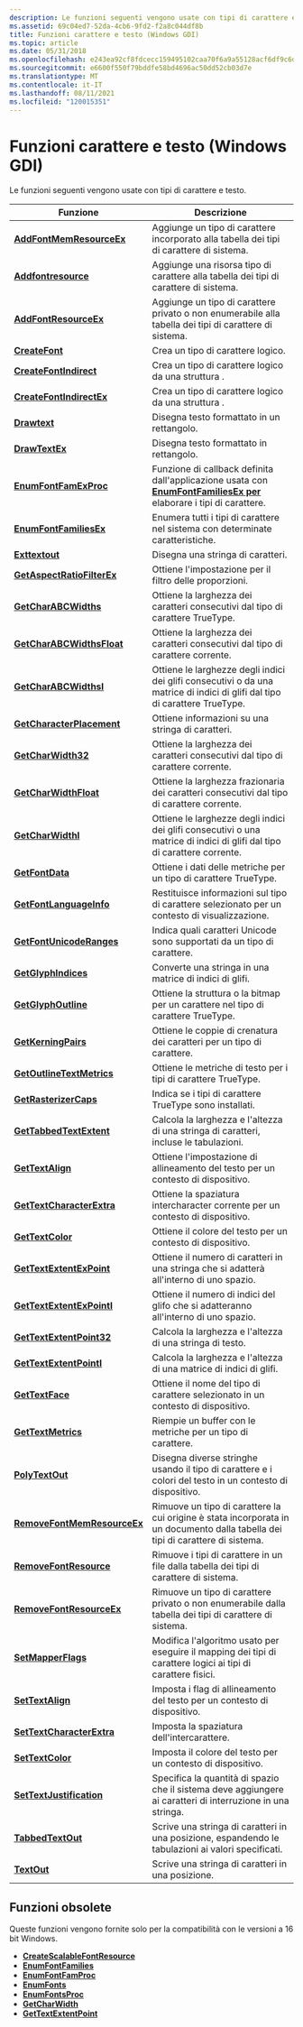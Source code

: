 ```yaml
---
description: Le funzioni seguenti vengono usate con tipi di carattere e testo.
ms.assetid: 69c04ed7-52da-4cb6-9fd2-f2a8c044df8b
title: Funzioni carattere e testo (Windows GDI)
ms.topic: article
ms.date: 05/31/2018
ms.openlocfilehash: e243ea92cf8fdcecc159495102caa70f6a9a55128acf6df9c6d83e1c2b84737a
ms.sourcegitcommit: e6600f550f79bddfe58bd4696ac50dd52cb03d7e
ms.translationtype: MT
ms.contentlocale: it-IT
ms.lasthandoff: 08/11/2021
ms.locfileid: "120015351"
---
```

# <a name="font-and-text-functions-windows-gdi"></a>Funzioni carattere e testo (Windows GDI)

Le funzioni seguenti vengono usate con tipi di carattere e testo.



| Funzione                                                   | Descrizione                                                                                                          |
|------------------------------------------------------------|----------------------------------------------------------------------------------------------------------------------|
| [**AddFontMemResourceEx**](/windows/desktop/api/Wingdi/nf-wingdi-addfontmemresourceex)       | Aggiunge un tipo di carattere incorporato alla tabella dei tipi di carattere di sistema.                                                                      |
| [**Addfontresource**](/windows/desktop/api/Wingdi/nf-wingdi-addfontresourcea)                 | Aggiunge una risorsa tipo di carattere alla tabella dei tipi di carattere di sistema.                                                                       |
| [**AddFontResourceEx**](/windows/desktop/api/Wingdi/nf-wingdi-addfontresourceexa)             | Aggiunge un tipo di carattere privato o non enumerabile alla tabella dei tipi di carattere di sistema.                                                      |
| [**CreateFont**](/windows/desktop/api/Wingdi/nf-wingdi-createfonta)                           | Crea un tipo di carattere logico.                                                                                              |
| [**CreateFontIndirect**](/windows/desktop/api/Wingdi/nf-wingdi-createfontindirecta)           | Crea un tipo di carattere logico da una struttura .                                                                             |
| [**CreateFontIndirectEx**](/windows/desktop/api/Wingdi/nf-wingdi-createfontindirectexa)       | Crea un tipo di carattere logico da una struttura .                                                                             |
| [**Drawtext**](/windows/desktop/api/Winuser/nf-winuser-drawtext)                               | Disegna testo formattato in un rettangolo.                                                                                 |
| [**DrawTextEx**](/windows/desktop/api/Winuser/nf-winuser-drawtextexa)                           | Disegna testo formattato in rettangolo.                                                                                   |
| [**EnumFontFamExProc**](/previous-versions//dd162618(v=vs.85))             | Funzione di callback definita dall'applicazione usata con [**EnumFontFamiliesEx per**](/windows/desktop/api/Wingdi/nf-wingdi-enumfontfamiliesexa) elaborare i tipi di carattere. |
| [**EnumFontFamiliesEx**](/windows/desktop/api/Wingdi/nf-wingdi-enumfontfamiliesexa)           | Enumera tutti i tipi di carattere nel sistema con determinate caratteristiche.                                                     |
| [**Exttextout**](/windows/desktop/api/Wingdi/nf-wingdi-exttextouta)                           | Disegna una stringa di caratteri.                                                                                            |
| [**GetAspectRatioFilterEx**](/windows/desktop/api/Wingdi/nf-wingdi-getaspectratiofilterex)   | Ottiene l'impostazione per il filtro delle proporzioni.                                                                        |
| [**GetCharABCWidths**](/windows/desktop/api/Wingdi/nf-wingdi-getcharabcwidthsa)               | Ottiene la larghezza dei caratteri consecutivi dal tipo di carattere TrueType.                                                    |
| [**GetCharABCWidthsFloat**](/windows/desktop/api/Wingdi/nf-wingdi-getcharabcwidthsfloata)     | Ottiene la larghezza dei caratteri consecutivi dal tipo di carattere corrente.                                                     |
| [**GetCharABCWidthsI**](/windows/desktop/api/Wingdi/nf-wingdi-getcharabcwidthsi)             | Ottiene le larghezze degli indici dei glifi consecutivi o da una matrice di indici di glifi dal tipo di carattere TrueType.               |
| [**GetCharacterPlacement**](/windows/desktop/api/Wingdi/nf-wingdi-getcharacterplacementa)     | Ottiene informazioni su una stringa di caratteri.                                                                           |
| [**GetCharWidth32**](/windows/desktop/api/Wingdi/nf-wingdi-getcharwidth32a)                   | Ottiene la larghezza dei caratteri consecutivi dal tipo di carattere corrente.                                                     |
| [**GetCharWidthFloat**](/windows/desktop/api/Wingdi/nf-wingdi-getcharwidthfloata)             | Ottiene la larghezza frazionaria dei caratteri consecutivi dal tipo di carattere corrente.                                          |
| [**GetCharWidthI**](/windows/desktop/api/Wingdi/nf-wingdi-getcharwidthi)                     | Ottiene le larghezze degli indici dei glifi consecutivi o una matrice di indici di glifi dal tipo di carattere corrente.                     |
| [**GetFontData**](/windows/desktop/api/Wingdi/nf-wingdi-getfontdata)                         | Ottiene i dati delle metriche per un tipo di carattere TrueType.                                                                                |
| [**GetFontLanguageInfo**](/windows/desktop/api/Wingdi/nf-wingdi-getfontlanguageinfo)         | Restituisce informazioni sul tipo di carattere selezionato per un contesto di visualizzazione.                                                   |
| [**GetFontUnicodeRanges**](/windows/desktop/api/Wingdi/nf-wingdi-getfontunicoderanges)       | Indica quali caratteri Unicode sono supportati da un tipo di carattere.                                                              |
| [**GetGlyphIndices**](/windows/desktop/api/Wingdi/nf-wingdi-getglyphindicesa)                 | Converte una stringa in una matrice di indici di glifi.                                                                  |
| [**GetGlyphOutline**](/windows/desktop/api/Wingdi/nf-wingdi-getglyphoutlinea)                 | Ottiene la struttura o la bitmap per un carattere nel tipo di carattere TrueType.                                                     |
| [**GetKerningPairs**](/windows/desktop/api/WinGdi/nf-wingdi-getkerningpairsa)                 | Ottiene le coppie di crenatura dei caratteri per un tipo di carattere.                                                                         |
| [**GetOutlineTextMetrics**](/windows/desktop/api/Wingdi/nf-wingdi-getoutlinetextmetricsa)     | Ottiene le metriche di testo per i tipi di carattere TrueType.                                                                                |
| [**GetRasterizerCaps**](/windows/desktop/api/Wingdi/nf-wingdi-getrasterizercaps)             | Indica se i tipi di carattere TrueType sono installati.                                                                          |
| [**GetTabbedTextExtent**](/windows/desktop/api/Winuser/nf-winuser-gettabbedtextextenta)         | Calcola la larghezza e l'altezza di una stringa di caratteri, incluse le tabulazioni.                                                 |
| [**GetTextAlign**](/windows/desktop/api/Wingdi/nf-wingdi-gettextalign)                       | Ottiene l'impostazione di allineamento del testo per un contesto di dispositivo.                                                                |
| [**GetTextCharacterExtra**](/windows/desktop/api/Wingdi/nf-wingdi-gettextcharacterextra)     | Ottiene la spaziatura intercharacter corrente per un contesto di dispositivo.                                                        |
| [**GetTextColor**](/windows/desktop/api/Wingdi/nf-wingdi-gettextcolor)                       | Ottiene il colore del testo per un contesto di dispositivo.                                                                            |
| [**GetTextExtentExPoint**](/windows/desktop/api/Wingdi/nf-wingdi-gettextextentexpointa)       | Ottiene il numero di caratteri in una stringa che si adatterà all'interno di uno spazio.                                              |
| [**GetTextExtentExPointI**](/windows/desktop/api/Wingdi/nf-wingdi-gettextextentexpointi)     | Ottiene il numero di indici del glifo che si adatteranno all'interno di uno spazio.                                                       |
| [**GetTextExtentPoint32**](/windows/desktop/api/Wingdi/nf-wingdi-gettextextentpoint32a)       | Calcola la larghezza e l'altezza di una stringa di testo.                                                                   |
| [**GetTextExtentPointI**](/windows/desktop/api/Wingdi/nf-wingdi-gettextextentpointi)         | Calcola la larghezza e l'altezza di una matrice di indici di glifi.                                                          |
| [**GetTextFace**](/windows/desktop/api/Wingdi/nf-wingdi-gettextfacea)                         | Ottiene il nome del tipo di carattere selezionato in un contesto di dispositivo.                                                    |
| [**GetTextMetrics**](/windows/desktop/api/Wingdi/nf-wingdi-gettextmetrics)                   | Riempie un buffer con le metriche per un tipo di carattere.                                                                          |
| [**PolyTextOut**](/windows/desktop/api/Wingdi/nf-wingdi-polytextouta)                         | Disegna diverse stringhe usando il tipo di carattere e i colori del testo in un contesto di dispositivo.                                            |
| [**RemoveFontMemResourceEx**](/windows/desktop/api/Wingdi/nf-wingdi-removefontmemresourceex) | Rimuove un tipo di carattere la cui origine è stata incorporata in un documento dalla tabella dei tipi di carattere di sistema.                                   |
| [**RemoveFontResource**](/windows/desktop/api/Wingdi/nf-wingdi-removefontresourcea)           | Rimuove i tipi di carattere in un file dalla tabella dei tipi di carattere di sistema.                                                              |
| [**RemoveFontResourceEx**](/windows/desktop/api/Wingdi/nf-wingdi-removefontresourceexa)       | Rimuove un tipo di carattere privato o non enumerabile dalla tabella dei tipi di carattere di sistema.                                                 |
| [**SetMapperFlags**](/windows/desktop/api/Wingdi/nf-wingdi-setmapperflags)                   | Modifica l'algoritmo usato per eseguire il mapping dei tipi di carattere logici ai tipi di carattere fisici.                                                    |
| [**SetTextAlign**](/windows/desktop/api/Wingdi/nf-wingdi-settextalign)                       | Imposta i flag di allineamento del testo per un contesto di dispositivo.                                                                  |
| [**SetTextCharacterExtra**](/windows/desktop/api/Wingdi/nf-wingdi-settextcharacterextra)     | Imposta la spaziatura dell'intercarattere.                                                                                     |
| [**SetTextColor**](/windows/desktop/api/Wingdi/nf-wingdi-settextcolor)                       | Imposta il colore del testo per un contesto di dispositivo.                                                                            |
| [**SetTextJustification**](/windows/desktop/api/Wingdi/nf-wingdi-settextjustification)       | Specifica la quantità di spazio che il sistema deve aggiungere ai caratteri di interruzione in una stringa.                             |
| [**TabbedTextOut**](/windows/desktop/api/Winuser/nf-winuser-tabbedtextouta)                     | Scrive una stringa di caratteri in una posizione, espandendo le tabulazioni ai valori specificati.                                         |
| [**TextOut**](/windows/desktop/api/Wingdi/nf-wingdi-textouta)                                 | Scrive una stringa di caratteri in una posizione.                                                                             |



 

## <a name="obsolete-functions"></a>Funzioni obsolete

Queste funzioni vengono fornite solo per la compatibilità con le versioni a 16 bit Windows.

-   [**CreateScalableFontResource**](/windows/desktop/api/Wingdi/nf-wingdi-createscalablefontresourcea)
-   [**EnumFontFamilies**](/windows/desktop/api/Wingdi/nf-wingdi-enumfontfamiliesa)
-   [**EnumFontFamProc**](/previous-versions//dd162621(v=vs.85))
-   [**EnumFonts**](/windows/desktop/api/Wingdi/nf-wingdi-enumfontsa)
-   [**EnumFontsProc**](/previous-versions//dd162623(v=vs.85))
-   [**GetCharWidth**](/windows/desktop/api/Wingdi/nf-wingdi-getcharwidtha)
-   [**GetTextExtentPoint**](/windows/desktop/api/WinGdi/nf-wingdi-gettextextentpointa)

 

 
